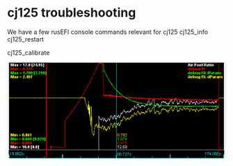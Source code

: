 

# cj125 troubleshooting



We have a few rusEFI console commands relevant for cj125
cj125_info
cj125_restart

cj125_calibrate


![x](overview/wbo/cj125_heating_4_9.png)